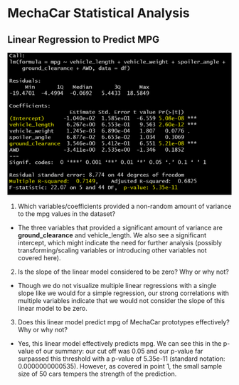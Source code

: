 # MechaCar Statistical Analysis

## Linear Regression to Predict MPG
![lm](Resources/mpg_lm.png)

1. Which variables/coefficients provided a non-random amount of variance to the mpg values in the dataset?
* The three variables that provided a significant amount of variance are **ground_clearance** and vehicle_length.    We also see a significant intercept, which might indicate the need for further analysis (possibly transforming/scaling variables or introducing other variables not covered here). 

2. Is the slope of the linear model considered to be zero? Why or why not?
* Though we do not visualize multiple linear regressions with a single slope like we would for a simple regression, our strong correlations with multiple variables indicate that we would not consider the slope of this linear model to be zero. 

3. Does this linear model predict mpg of MechaCar prototypes effectively? Why or why not?
* Yes, this linear model effectively predicts mpg. We can see this in the p-value of our summary: our cut off was 0.05 and our p-value far surpassed this threshold with a p-value of 5.35e-11 (standard notation: 0.0000000000535). However, as covered in point 1, the small sample size of 50 cars tempers the strength of the prediction. 
